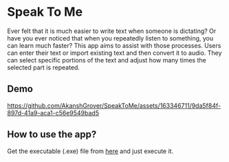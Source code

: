 # Speak To Me
Ever felt that it is much easier to write text when someone is dictating? Or have you ever noticed that when you repeatedly listen to something, you can learn much faster? This app aims to assist with those processes. Users can enter their text or import existing text and then convert it to audio. They can select specific portions of the text and adjust how many times the selected part is repeated.

## Demo
https://github.com/AkanshGrover/SpeakToMe/assets/163346711/9da5f84f-897d-41a9-aca1-c56e9549bad5

## How to use the app?
Get the executable (.exe) file from [here](https://github.com/AkanshGrover/SpeakToMe/releases) and just execute it.